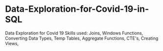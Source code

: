 # Data-Exploration-for-Covid-19-in-SQL
Data Exploration for Covid 19 Skills used: Joins,  Windows Functions, Converting Data Types, Temp Tables, Aggregate Functions, CTE's, Creating Views,
